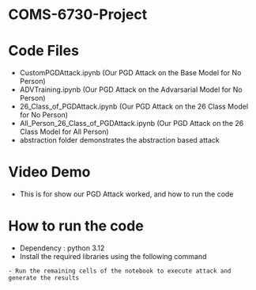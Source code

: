 # COMS-6730-Project

# Code Files
- CustomPGDAttack.ipynb (Our PGD Attack on the Base Model for No Person)
- ADVTraining.ipynb (Our PGD Attack on the Advarsarial Model for No Person)
- 26_Class_of_PGDAttack.ipynb (Our PGD Attack on the 26 Class Model for No Person)
- All_Person_26_Class_of_PGDAttack.ipynb (Our PGD Attack on the 26 Class Model for All Person)
- abstraction folder demonstrates the abstraction based attack

# Video Demo
- This is for show our PGD Attack worked, and how to run the code

# How to run the code
- Dependency : python 3.12
- Install the required libraries using the following command
```first cell of the notebook contain the required dependency make sure to install them before executing the code
- Run the remaining cells of the notebook to execute attack and generate the results



